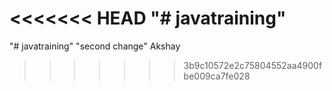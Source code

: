 <<<<<<< HEAD
"# javatraining" 
=======
"# javatraining"
"second change"
Akshay 
>>>>>>> 3b9c10572e2c75804552aa4900fbe009ca7fe028
